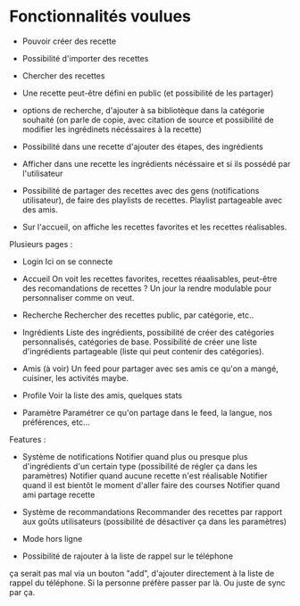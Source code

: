 # Fonctionnalités voulues 

- Pouvoir créer des recette
- Possibilité d'importer des recettes
- Chercher des recettes
- Une recette peut-être défini en public (et possibilité de les partager)

- options de recherche, d'ajouter à sa bibliotèque dans la catégorie souhaité (on parle de copie, avec citation de source et possibilité de modifier les ingrédinets nécéssaires à la recette)
- Possibilité dans une recette d'ajouter des étapes, des ingrédients
- Afficher dans une recette les ingrédients nécéssaire et si ils possédé par l'utilisateur

- Possibilité de partager des recettes avec des gens (notifications utilisateur), de faire des playlists de recettes. Playlist partageable avec des amis.

- Sur l'accueil, on affiche les recettes favorites et les recettes réalisables. 


Plusieurs pages :

- Login
Ici on se connecte

- Accueil
On voit les recettes favorites, recettes réaalisables, peut-être des recomandations de recettes ?
Un jour la rendre modulable pour personnaliser comme on veut.

- Recherche
Rechercher des recettes public, par catégorie, etc.. 

- Ingrédients
Liste des ingrédients, possibilité de créer des catégories personnalisés, catégories de base.
Possibilité de créer une liste d'ingrédients partageable (liste qui peut contenir des catégories).

- Amis (à voir)
Un feed pour partager avec ses amis ce qu'on a mangé, cuisiner, les activités maybe.

- Profile
Voir la liste des amis, quelques stats

- Paramètre
Paramétrer ce qu'on partage dans le feed, la langue, nos préférences, etc...


Features : 

- Système de notifications
Notifier quand plus ou presque plus d'ingrédients d'un certain type (possibilité de régler ça dans les paramètres)
Notifier quand aucune recette n'est réalisable
Notifier quand il est bientôt le moment d'aller faire des courses
Notifier quand ami partage recette

- Système de recommandations
Recommander des recettes par rapport aux goûts utilisateurs (possibilité de désactiver ça dans les paramètres)

- Mode hors ligne

- Possibilité de rajouter à la liste de rappel sur le téléphone

ça serait pas mal via un bouton "add", d'ajouter directement à la liste de rappel du téléphone. Si la personne préfère passer par là. Ou juste de sync par ça.
